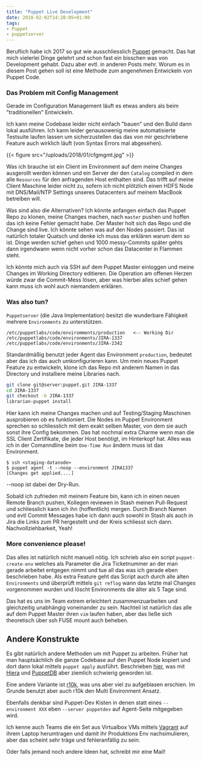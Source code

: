 ```yaml
---
title: "Puppet Live Development"
date: 2018-02-02T14:28:05+01:00
tags:
- Puppet
- puppetserver
---
```


Beruflich habe ich 2017 so gut wie ausschliesslich
[Puppet](https://puppetlabs.com) gemacht. Das hat mich vielerlei Dinge gelehrt
und schon fast ein bisschen was von Development gehabt. Dazu aber evtl. in
anderen Posts mehr. Worum es in diesem Post gehen soll ist eine Methode zum
angenehmen Entwickeln von Puppet Code.

### Das Problem mit Config Management

Gerade im Configuration Management läuft es etwas anders als
beim "traditionellen" Entwickeln.

Ich kann meine Codebase leider nicht einfach "bauen" und den Build dann lokal
ausführen. Ich kann leider genausowenig meine automatisierte Testsuite laufen
lassen um sicherzustellen das das von mir geschriebene Feature auch wirklich
läuft (von Syntax Errors mal abgesehen).

{{< figure src="/uploads/2018/01/cfgmgmt.jpg" >}}

Was ich brauche ist ein Client im Environment auf dem meine Changes ausgerollt
werden können und ein Server der den `Catalog` compiled in dem alle `Resources`
für den anfragenden Host enthalten sind. Das trifft auf meine Client Maschine
leider nicht zu, sofern ich nicht plötzlich einen HDFS Node mit DNS/Mail/NTP
Settings unseres Datacenters auf meinem MacBook betreiben will.

Was sind also die Alternativen? Ich könnte anfangen einfach das Puppet Repo zu
klonen, meine Changes machen, nach `master` pushen und hoffen das ich keine
Fehler gemacht habe. Der Master holt sich das Repo und die Change sind live.
Ich könnte sehen was auf den Nodes passiert. Das ist natürlich totaler Quatsch
und denke ich muss das erklären warum dem so ist. Dinge werden schief gehen und
1000 messy-Commits später gehts dann irgendwann wenn nicht vorher schon das
Datacenter in Flammen steht.

Ich könnte mich auch via SSH auf dem Puppet Master einloggen und meine Changes
im Working Directory editieren. Die Operation am offenen Herzen würde zwar die
Commit-Mess lösen, aber was hierbei alles schief gehen kann muss ich wohl auch
niemandem erklären.

### Was also tun?

`Puppetserver` (die Java Implementation) besitzt die wunderbare Fähigkeit
mehrere `Environments` zu unterstützen.

```
/etc/puppetlabs/code/enviromments/production   <-- Working Dir
/etc/puppetlabs/code/environments/JIRA-1337
/etc/puppetlabs/code/environments/JIRA-2342
```

Standardmäßig benutzt jeder Agent das Environment `production`, bedeutet aber
das ich das auch umkonfigurieren kann. Um mein neues Puppet Feature zu
entwickeln, klone ich das Repo mit anderem Namen in das Directory und
installiere meine Libraries nach.

``` bash
git clone git@server:puppet.git JIRA-1337
cd JIRA-1337
git checkout -b JIRA-1337
librarian-puppet install
```

Hier kann ich meine Changes machen und auf Testing/Staging Maschinen
ausprobieren ob es funktioniert. Die Nodes im Puppet Environment sprechen so
schliesslich mit dem exakt selben Master, von dem sie auch sonst ihre Config
bekommen. Das hat nochmal extra Charme wenn man die SSL Client Zertifikate, die
jeder Host benötigt, im Hinterkopf hat. Alles was ich in der Comanndline beim
`One-Time Run` ändern muss ist das Environment.

```
$ ssh <staging-datanode>
$ puppet agent -t --noop --environment JIRA1337
[Changes get applied....]
```

--noop ist dabei der Dry-Run.

Sobald ich zufrieden mit meinem Feature bin, kann ich in einen neuen Remote
Branch pushen, Kollegen reviewen in Stash meinen Pull-Request und schliesslich
kann ich ihn (hoffentlich) mergen. Durch Branch Namen und evtl Commit Messages
habe ich dann auch sowohl in Stash als auch in Jira die Links zum PR
hergestellt und der Kreis schliesst sich dann. Nachvollziehbarkeit, Yeah!

### More convenience please!

Das alles ist natürlich nicht manuell nötig. Ich schrieb also ein script
`puppet-create-env` welches als Parameter die Jira Ticketnummer an der man
gerade arbeitet entgegen nimmt und tue all das was ich gerade eben beschrieben
habe. Als extra Feature geht das Script auch durch alle alten `Environments`
und überprüft mittels `git reflog` wann das letzte mal Changes vorgenommen
wurden und löscht Environments die älter als 5 Tage sind.

Das hat es uns im Team extrem erleichtert zusammenzuarbeiten und gleichzeitig
unabhängig voneinander zu sein. Nachteil ist natürlich das alle auf dem Puppet
Master ihren `vim` laufen haben, aber das ließe sich theoretisch über ssh FUSE
mount auch beheben.

## Andere Konstrukte

Es gibt natürlich andere Methoden um mit Puppet zu arbeiten. Früher hat man
hauptsächlich die ganze Codebase auf den Puppet Node kopiert und dort dann
lokal mittels `puppet apply` ausführt. Beschrieben
[hier](/sammelsurium/puppet-client/), was mit
[Hiera](https://docs.puppet.com/hiera/) und
[PuppetDB](https://docs.puppet.com/puppetdb/) aber ziemlich schwierig geworden
ist.

Eine andere Variante ist [r10k](https://github.com/puppetlabs/r10k), was uns
aber viel zu aufgeblasen erschien. Im Grunde benutzt aber auch r10k den Multi
Environment Ansatz.

Ebenfalls denkbar sind Puppet-Dev Kisten in denen statt eines `--environment
XXX` eben `--server puppetdev` auf Agent-Seite mitgegeben wird.

Ich kenne auch Teams die ein Set aus Virtualbox VMs mittels
[Vagrant](https://www.vagrantup.com) auf ihrem Laptop herumtragen und damit ihr
Produktions Env nachsimulieren, aber das scheint sehr träge und fehleranfällig
zu sein.

Oder falls jemand noch andere Ideen hat, schreibt mir eine Mail!
